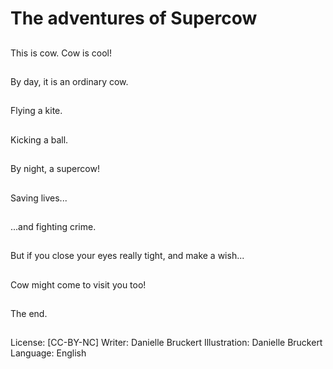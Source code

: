 # The adventures of Supercow

##
This is cow. Cow is cool!

##
By day, it is an ordinary cow.

##
Flying a kite.

##
Kicking a ball.

##
By night, a supercow!

##
Saving lives...

##
...and fighting crime.

##
But if you close your eyes really tight, and make a wish...

##
Cow might come to visit you too!

##
The end.

##
License: [CC-BY-NC]
Writer: Danielle Bruckert
Illustration: Danielle Bruckert
Language: English
